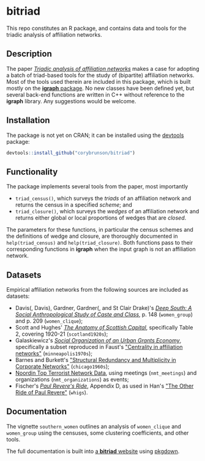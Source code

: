bitriad
=======

This repo constitutes an R package, and contains data and tools for the triadic analysis of affiliation networks.

## Description

The paper [*Triadic analysis of affiliation networks*](http://arxiv.org/abs/1502.07016) makes a case for adopting a batch of triad-based tools for the study of (bipartite) affiliation networks. Most of the tools used therein are included in this package, which is built mostly on the [**igraph** package](http://igraph.org/r/). No new classes have been defined yet, but several back-end functions are written in C++ without reference to the **igraph** library. Any suggestions would be welcome.

## Installation

The package is not yet on CRAN; it can be installed using the [devtools](https://github.com/hadley/devtools) package:

```r
devtools::install_github("corybrunson/bitriad")
```

## Functionality

The package implements several tools from the paper, most importantly

* `triad_census()`, which surveys the *triads* of an affiliation network and returns the census in a specified *scheme*; and
* `triad_closure()`, which surveys the *wedges* of an affiliation network and returns either global or local proportions of wedges that are *closed*.

The parameters for these functions, in particular the census schemes and the definitions of wedge and closure, are thoroughly documented in `help(triad_census)` and `help(triad_closure)`. Both functions pass to their corresponding functions in **igraph** when the input graph is not an affiliation network.

## Datasets

Empirical affiliation networks from the following sources are included as datasets:
* Davis(, Davis), Gardner, Gardner(, and St Clair Drake)'s [*Deep South: A Social Anthropological Study of Caste and Class*](http://www.amazon.com/Deep-South-Anthropological-Southern-Classics/dp/1570038155), p. 148 (`women_group`) and p. 209 (`women_clique`);
* Scott and Hughes' [*The Anatomy of Scottish Capital*](http://books.google.com/books?id=59mvAwAAQBAJ), specifically Table 2, covering 1920-21 (`scotland1920s`);
* Galaskiewicz's [*Social Organization of an Urban Grants Economy*](http://books.google.com/books?id=Vd25AAAAIAAJ), specifically a subset reproduced in Faust's ["Centrality in affiliation networks"](http://www.socsci.uci.edu/~kfaust/faust/research/articles/faust_centrality_sn_1997.pdf) (`minneapolis1970s`);
* Barnes and Burkett's ["Structural Redundancy and Multiplicity in Corporate Networks"](http://www.insna.org/PDF/Connections/v30/2010_I-2_P-1-1.pdf) (`chicago1960s`);
* [Noordin Top Terrorist Network Data](http://www.thearda.com/Archive/Files/Descriptions/TERRNET.asp), using meetings (`nmt_meetings`) and organizations (`nmt_organizations`) as events;
* Fischer's [*Paul Revere's Ride*](http://books.google.com/books/about/Paul_Revere_s_Ride.html?id=ZAvQfZFbLp4C), Appendix D, as used in Han's ["The Other Ride of Paul Revere"](http://www.sscnet.ucla.edu/polisci/faculty/chwe/ps269/han.pdf) (`whigs`).

## Documentation

The vignette `southern_women` outlines an analysis of `women_clique` and `women_group` using the censuses, some clustering coefficients, and other tools.

The full documentation is built into [a **bitriad** website](http://corybrunson.github.io/bitriad/) using [pkgdown](https://github.com/hadley/pkgdown).